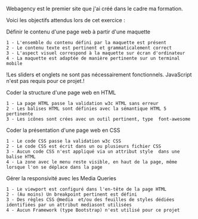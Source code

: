 Webagency est le premier site que j'ai créé dans le cadre ma formation.

Voici les objectifs attendus lors de cet exercice :

Définir le contenu d'une page web à partir d'une maquette

    1 - L'ensemble du contenu défini par la maquette est présent
    2 - Le contenu texte est pertinent et grammaticalement correct
    3 - L'aspect visuel correspond à la maquette sur écran d'ordinateur
    4 - La maquette est adaptée de manière pertinente sur un terminal mobile

!Les sliders et onglets ne sont pas nécessairement fonctionnels. JavaScript n'est pas requis pour ce projet.!

Coder la structure d'une page web en HTML

    1 - La page HTML passe la validation w3c HTML sans erreur
    2 - Les balises HTML sont définies avec la sémantique HTML 5 pertinente
    3 - Les icônes sont crées avec un outil pertinent, type  font-awesome

Coder la présentation d'une page web en CSS

    1 - Le code CSS passe la validation w3c CSS
    2 - Le code CSS est écrit dans un ou plusieurs fichier CSS
    3 - Aucun code CSS n'est appliqué via un attribut style  dans une balise HTML
    4 - La zone avec le menu reste visible, en haut de la page, même lorsque l'on se déplace dans la page

Gérer la responsivité avec les Media Queries 

    1 - Le viewport est configuré dans l'en-tête de la page HTML
    2 - (Au moins) Un breakpoint pertinent est défini
    3 - Des règles CSS @media  et/ou des feuilles de styles dédiées identifiées par un attribut mediasont utilisées
    4 - Aucun Framework (type Bootstrap) n'est utilisé pour ce projet